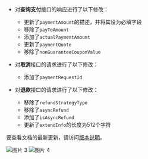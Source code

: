 * 对**查询支付**接口的响应进行了以下修改：

  * 更新了`paymentAmount`的描述，并将其设为必填字段
  * 移除了`payToAmount`
  * 添加了`actualPaymentAmount`
  * 更新了`paymentQuote`
  * 移除了`nonGuaranteeCouponValue`

* 对**取消**接口的请求进行了以下修改：

  * 添加了`paymentRequestId`

* 对**退款**接口的请求进行了以下修改：

  * 移除了`refundStrategyType`
  * 移除了`asyncRefund`
  * 添加了`isAsyncRefund`
  * 更新了`extendInfo`的长度为512个字符

要查看文档的最新更新，请访问[版本说明](https://global.alipay.com/docs/releasenotes)。

![图片 3](https://ac.alipay.com/storage/2021/5/20/19b2c126-9442-4f16-8f20-e539b1db482a.png) ![图片 4](https://ac.alipay.com/storage/2021/5/20/e9f3f154-dbf0-455f-89f0-b3d4e0c14481.png)